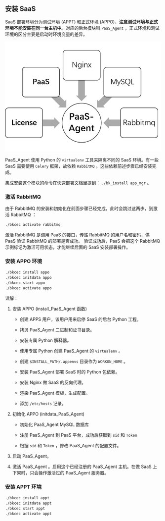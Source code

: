 ## 安装 SaaS

SaaS 部署环境分为测试环境 (APPT) 和正式环境 (APPO)，**注意测试环境与正式环境不能安装在同一台主机中**。对应的后台模块叫 `PaaS_Agent` ，正式环境和测试环境的区分主要是启动时环境变量的差异。


![Paas-Agent依赖简图](../../assets/paas_agent_depends.png)

PaaS_Agent 使用 Python 的 `virtualenv` 工具来隔离不同的 SaaS 环境。有一些 SaaS 需要使用 `Celery` 框架，故依赖 `RabbitMQ` 。这些依赖前述步骤已经安装完成。

集成安装这个模块的命令在快速部署文档里提到： `./bk_install app_mgr` 。

### 激活 RabbitMQ

由于 RabbitMQ 的安装和初始化在前面步骤已经完成，此时会跳过这两步，到激活 RabbitMQ ：

```bash
./bkcec activate rabbitmq
```

激活 RabbitMQ 是调用 PaaS 的接口，传递 RabbitMQ 的用户名和密码，供 PaaS 验证 RabbitMQ 的部署是否成功。
验证成功后，PaaS 会把这个 RabbitMQ 示例标记为激活可用状态，才能继续后面的 SaaS 安装部署操作。

### 安装 APPO 环境

```bash
./bkcec install appo
./bkcec initdata appo
./bkcec start appo
./bkcec activate appo
```

详解：

1. 安装 APPO  (install_PaaS_Agent 函数)
    - 创建 APPS 用户，该用户用来启停 SaaS 的后台 Python 工程。

    - 拷贝 PaaS_Agent 二进制和证书目录。

    - 安装专属 Python 解释器。

    - 使用专属 Python 创建 PaaS_Agent 的 `virtualenv` 。

    - 创建 `$INSTALL_PATH/.appenvs` 目录作为 `WORKON_HOME` 。

    - 安装 PaaS_Agent 部署 SaaS 时的 Python 包依赖。

    - 安装 Nginx 做 SaaS 的反向代理。

    - 渲染 PaaS_Agent 模板，生成配置。

    - 添加 `/etc/hosts` 记录。

2. 初始化 APPO (initdata_PaaS_Agent)
    - 初始化 PaaS_Agent MySQL 数据库

    - 注册 PaaS_Agent 到 PaaS 平台，成功后获取到 `sid` 和 `Token`

    - 根据 `sid` 和 `Token` ，修改 PaaS_Agent 的配置文件。

3. 启动 PaaS_Agent。

4. 激活 PaaS_Agent 。启用这个已经注册的 PaaS_Agent 主机。在做 SaaS 上下架时，只会操作激活过的 PaaS_Agent 服务器。

### 安装 APPT 环境

```bash
./bkcec install appt
./bkcec initdata appt
./bkcec start appt
./bkcec activate appt
```

